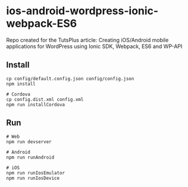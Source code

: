 # ios-android-wordpress-ionic-webpack-ES6
Repo created for the TutsPlus article: Creating iOS/Android mobile applications for WordPress using Ionic SDK, Webpack, ES6 and WP-API

## Install

```
cp config/default.config.json config/config.json
npm install

# Cordova
cp config.dist.xml config.xml
npm run installCordova
```

## Run

```
# Web
npm run devserver

# Android
npm run runAndroid

# iOS
npm run runIosEmulator
npm run runIosDevice
```
